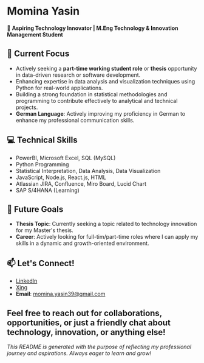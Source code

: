 # Momina Yasin

🚀 **Aspiring Technology Innovator | M.Eng Technology & Innovation Management Student**

## 🌟 Current Focus
- Actively seeking a **part-time working student role** or **thesis** opportunity in data-driven research or software development.
- Enhancing expertise in data analysis and visualization techniques using Python for real-world applications.
- Building a strong foundation in statistical methodologies and programming to contribute effectively to analytical and technical projects.
- **German Language**: Actively improving my proficiency in German to enhance my professional communication skills.

## 💻 Technical Skills
- PowerBI, Microsoft Excel, SQL (MySQL)
- Python Programming
- Statistical Interpretation, Data Analysis, Data Visualization
- JavaScript, Node.js, React.js, HTML
- Atlassian JIRA, Confluence, Miro Board, Lucid Chart
- SAP S/4HANA (Learning)

## 🌱 Future Goals
- **Thesis Topic**: Currently seeking a topic related to technology innovation for my Master's thesis.
- **Career**: Actively looking for full-tim/part-time roles where I can apply my skills in a dynamic and growth-oriented environment.

## 📫 Let's Connect!
- [LinkedIn](https://www.linkedin.com/in/momina-yasin/)
- [Xing](https://www.xing.com/profile/Momina_Yasin/web_profiles)
- **Email**: [momina.yasin39@gmail.com](mailto:momina.yasin39@gmail.com)

Feel free to reach out for collaborations, opportunities, or just a friendly chat about technology, innovation, or anything else!
---
*This README is generated with the purpose of reflecting my professional journey and aspirations. Always eager to learn and grow!*
